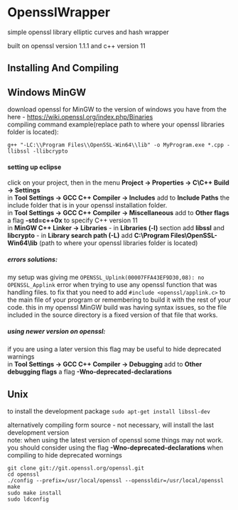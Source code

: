 # OpensslWrapper

simple openssl library elliptic curves and hash wrapper

built on openssl version 1.1.1 and c++ version 11

## Installing And Compiling

## Windows MinGW

download openssl for MinGW to the version of windows you have from the here - https://wiki.openssl.org/index.php/Binaries  
compiling command example(replace path to where your openssl libraries folder is located):

`g++ "-LC:\\Program Files\\OpenSSL-Win64\\lib" -o MyProgram.exe *.cpp -llibssl -llibcrypto`

#### setting up eclipse

click on your project, then in the menu **Project -> Properties -> C\C++ Build -> Settings**  
in **Tool Settings -> GCC C++ Compiler -> Includes** add to **Include Paths** the include folder that is in your openssl installation folder.  
in **Tool Settings -> GCC C++ Compiler -> Miscellaneous** add to **Other flags** a flag **-std=c++0x** to specify C++ version 11  
in **MinGW C++ Linker -> Libraries**
	- in **Libraries (-l)** section add **libssl** and **libcrypto**
	- in **Library search path (-L)** add **C:\Program Files\OpenSSL-Win64\lib** (path to where your openssl libraries folder is located)
##### errors solutions:
my setup was giving me `OPENSSL_Uplink(00007FFA43EF9D30,08): no OPENSSL_Applink` error when trying to use any openssl function that was handling files.
to fix that you need to add `#include <openssl/applink.c>` to the main file of your program or remembering to build it with the rest of your code.
this in my openssl MinGW build was having syntax issues, so the file included in the source directory is a fixed version of that file that works.
##### using newer version on openssl:
if you are using a later version this flag may be useful to hide deprecated warnings  
in **Tool Settings -> GCC C++ Compiler -> Debugging** add to **Other debugging flags** a flag **-Wno-deprecated-declarations**  


## Unix

to install the development package `sudo apt-get install libssl-dev`

alternatively compiling form source - not necessary, will install the last development version  
note: when using the latest version of openssl some things may not work.  
      you should consider using the flag **-Wno-deprecated-declarations** when compiling to hide deprecated wornings  

```
git clone git://git.openssl.org/openssl.git
cd openssl
./config --prefix=/usr/local/openssl --openssldir=/usr/local/openssl
make
sudo make install
sudo ldconfig
```

